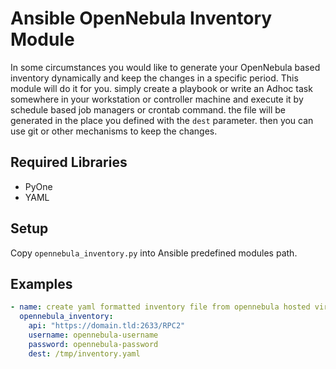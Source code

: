 # Ansible OpenNebula Inventory Module
In some circumstances you would like to generate your OpenNebula based inventory dynamically and keep the changes in a specific period.
This module will do it for you. simply create a playbook or write an Adhoc task somewhere in your workstation or controller machine
and execute it by schedule based job managers or crontab command. the file will be generated in the place you defined with the `dest` parameter. then you can use git or other mechanisms to keep the changes.


## Required Libraries
* PyOne
* YAML

## Setup
Copy `opennebula_inventory.py` into Ansible predefined modules path.

## Examples
```yaml
- name: create yaml formatted inventory file from opennebula hosted virtual machines
  opennebula_inventory:
    api: "https://domain.tld:2633/RPC2"
    username: opennebula-username
    password: opennebula-password
    dest: /tmp/inventory.yaml
```
